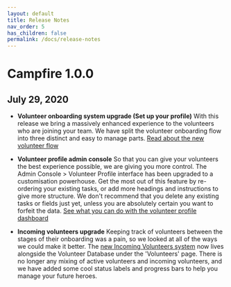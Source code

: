 ```yaml
---
layout: default
title: Release Notes
nav_order: 5
has_children: false
permalink: /docs/release-notes
---
```


# Campfire 1.0.0

## July 29, 2020

- **Volunteer onboarding system upgrade (Set up your profile)** With this release we bring a massively enhanced experience to the volunteers who are joining your team. We have split the volunteer onboarding flow into three distinct and easy to manage parts. [Read about the new volunteer flow]()

- **Volunteer profile admin console** So that you can give your volunteers the best experience possible, we are giving you more control. The Admin Console > Volunteer Profile interface has been upgraded to a customisation powerhouse. Get the most out of this feature by re-ordering your existing tasks, or add more headings and instructions to give more structure. We don't recommend that you delete any existing tasks or fields just yet, unless you are absolutely certain you want to forfeit the data. [See what you can do with the volunteer profile dashboard]()

- **Incoming volunteers upgrade** Keeping track of volunteers between the stages of their onboarding was a pain, so we looked at all of the ways we could make it better. The [new Incoming Volunteers system]() now lives alongside the Volunteer Database under the 'Volunteers' page. There is no longer any mixing of active volunteers and incoming volunteers, and we have added some cool status labels and progress bars to help you manage your future heroes.
